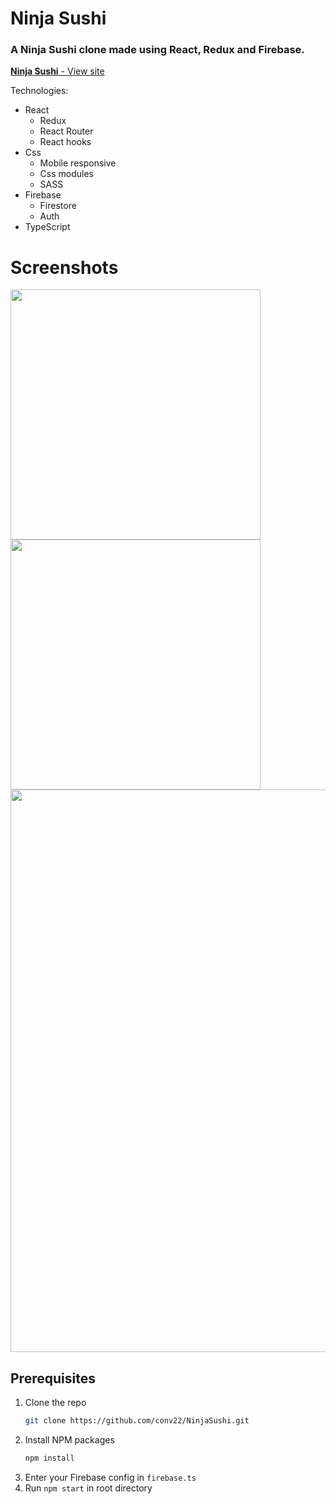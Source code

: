 # Ninja Sushi

### A Ninja Sushi clone made using React, Redux and Firebase.

<a href="https://convninja.herokuapp.com/" target="_blank" rel="noreferrer noopener"><b>Ninja Sushi</b> - View site</a>

Technologies:
* React
  - Redux
  - React Router
  - React hooks
* Css
  - Mobile responsive
  - Css modules
  - SASS
* Firebase
  - Firestore
  - Auth
* TypeScript

# Screenshots
 <img src="https://i.imgur.com/91nLQNU.png" width="400"/>
 <img src="https://i.imgur.com/xKOAGU9.png" width="400"/>
 <img src="https://i.imgur.com/jnoGvmg.png" width="900"/>

## Prerequisites
1. Clone the repo
   ```sh
   git clone https://github.com/conv22/NinjaSushi.git
   ```
2. Install NPM packages
   ```sh
   npm install
   ```
3. Enter your Firebase config in `firebase.ts`
4. Run `npm start` in root directory

